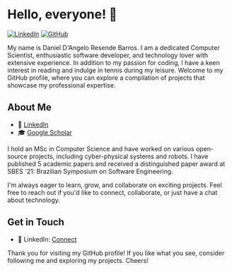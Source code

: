 <!--
- 👋 Hi, I’m @dbarros1979
- 👀 I’m interested in ...
- 🌱 I’m currently learning ...
- 💞️ I’m looking to collaborate on ...
- 📫 How to reach me ...
-->
<!---
dbarros1979/dbarros1979 is a ✨ special ✨ repository because its `README.md` (this file) appears on your GitHub profile.
You can click the Preview link to take a look at your changes.
--->

# Hello, everyone! 👋

[![LinkedIn](https://img.shields.io/badge/LinkedIn-Connect-blue)](https://www.linkedin.com/in/ddangelorb/)
[![GitHub](https://img.shields.io/badge/GitHub-Follow-brightgreen)](https://github.com/dbarros1979)

My name is Daniel D'Angelo Resende Barros. I am a dedicated Computer Scientist, enthusiastic software developer, and technology lover with extensive experience. In addition to my passion for coding, I have a keen interest in reading and indulge in tennis during my leisure. Welcome to my GitHub profile, where you can explore a compilation of projects that showcase my professional expertise.

## About Me

- 💼 [LinkedIn](https://www.linkedin.com/in/ddangelorb/)
- 🎓 [Google Scholar](https://scholar.google.com/citations?user=hywBbNoAAAAJ)
<!--
- 📝 [Resume/CV](https://your-resume-link.com)
- 🌐 [Portfolio Website](https://your-portfolio-link.com)
-->

I hold an MSc in Computer Science and have worked on various open-source projects, including cyber-physical systems and robots. I have published 5 academic papers and received a distinguished paper award at SBES '21: Brazilian Symposium on Software Engineering.

I'm always eager to learn, grow, and collaborate on exciting projects. Feel free to reach out if you'd like to connect, collaborate, or just have a chat about technology.

<!-- 
## My Projects

Here are some of the projects I've been actively involved in:

### My Own Projects

#### Project 1 - Project Name

- **Description:** Briefly describe the purpose and goals of the project.
- **GitHub Repo:** [Link](https://github.com/dbarros1979/project1)
- **Demo:** [Link](https://project1-demo-link.com)
- **Technologies:** List the technologies used in the project.

![Project 1 Screenshot](project1-screenshot.png)

#### Project 2 - Project Name

- **Description:** Briefly describe the purpose and goals of the project.
- **GitHub Repo:** [Link](https://github.com/dbarros1979/project2)
- **Demo:** [Link](https://project2-demo-link.com)
- **Technologies:** List the technologies used in the project.

![Project 2 Screenshot](project2-screenshot.png)

### Genesis Community Success Projects

#### Genesis Project 1 - Project Name

- **Description:** Briefly describe the purpose and goals of the project hosted under the Genesis Community Success organization.
- **GitHub Repo:** [Link](https://github.com/genesiscommunitysuccess/project1)
- **Demo:** [Link](https://genesiscommunitysuccess-project1-demo-link.com)
- **Technologies:** List the technologies used in the project.

![Genesis Project 1 Screenshot](genesis-project1-screenshot.png)

#### Genesis Project 2 - Project Name

- **Description:** Briefly describe the purpose and goals of the project hosted under the Genesis Community Success organization.
- **GitHub Repo:** [Link](https://github.com/genesiscommunitysuccess/project2)
- **Demo:** [Link](https://genesiscommunitysuccess-project2-demo-link.com)
- **Technologies:** List the technologies used in the project.

![Genesis Project 2 Screenshot](genesis-project2-screenshot.png)

### GenesisLCAP Projects

#### GenesisLCAP Project 1 - Project Name

- **Description:** Briefly describe the purpose and goals of the project hosted under the GenesisLCAP organization.
- **GitHub Repo:** [Link](https://github.com/genesislcap/project1)
- **Demo:** [Link](https://genesislcap-project1-demo-link.com)
- **Technologies:** List the technologies used in the project.

![GenesisLCAP Project 1 Screenshot](genesislcap-project1-screenshot.png)

#### GenesisLCAP Project 2 - Project Name

- **Description:** Briefly describe the purpose and goals of the project hosted under the GenesisLCAP organization.
- **GitHub Repo:** [Link](https://github.com/genesislcap/project2)
- **Demo:** [Link](https://genesislcap-project2-demo-link.com)
- **Technologies:** List the technologies used in the project.

![GenesisLCAP Project 2 Screenshot](genesislcap-project2-screenshot.png)

### GitHub Achievements

I'm proud to have achieved several milestones on GitHub, including:

- [GitHub Stars](https://docs.github.com/en/account-and-profile/managing-subscriptions-and-notifications-on-github/about-stars)
- [GitHub Forks](https://docs.github.com/en/account-and-profile/managing-subscriptions-and-notifications-on-github/about-stars)
- [GitHub Contributions](https://docs.github.com/en/account-and-profile/managing-subscriptions-and-notifications-on-github/about-stars)

Feel free to explore these projects, and if you have any questions or would like to collaborate on any of them, don't hesitate to reach out. Let's build amazing things together!
-->

## Get in Touch

<!--
- 📧 Email: your@email.com
- 🐦 Twitter: [@yourtwitterhandle](https://twitter.com/yourtwitterhandle)
-->
- 💬 LinkedIn: [Connect](https://www.linkedin.com/in/ddangelorb/)

Thank you for visiting my GitHub profile! If you like what you see, consider following me and exploring my projects. Cheers!
